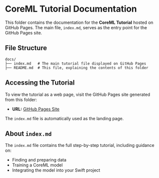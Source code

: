 # CoreML Tutorial Documentation

This folder contains the documentation for the **CoreML Tutorial** hosted on GitHub Pages. The main file, `index.md`, serves as the entry point for the GitHub Pages site.

## File Structure
```plaintext
docs/
├── index.md   # The main tutorial file displayed on GitHub Pages
├── README.md  # This file, explaining the contents of this folder
```

## Accessing the Tutorial
To view the tutorial as a web page, visit the GitHub Pages site generated from this folder:

- **URL:** [GitHub Pages Site](https://clayster4004.github.io/FilmBuffs/)

The `index.md` file is automatically used as the landing page.

## About `index.md`
The `index.md` file contains the full step-by-step tutorial, including guidance on:

- Finding and preparing data
- Training a CoreML model
- Integrating the model into your Swift project
